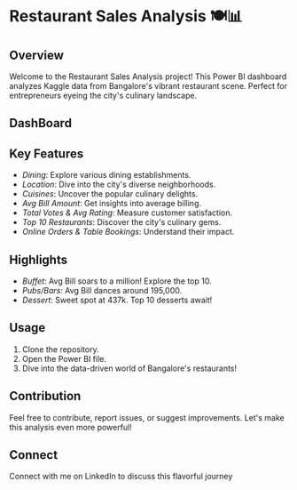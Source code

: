 # Restaurant Sales Analysis 🍽️📊
## Overview
Welcome to the Restaurant Sales Analysis project! This Power BI dashboard analyzes Kaggle data from Bangalore's vibrant restaurant scene. Perfect for entrepreneurs eyeing the city's culinary landscape.
## DashBoard


## Key Features
- *Dining*: Explore various dining establishments.
- *Location*: Dive into the city's diverse neighborhoods.
- *Cuisines*: Uncover the popular culinary delights.
- *Avg Bill Amount*: Get insights into average billing.
- *Total Votes & Avg Rating*: Measure customer satisfaction.
- *Top 10 Restaurants*: Discover the city's culinary gems.
- *Online Orders & Table Bookings*: Understand their impact.

## Highlights
- *Buffet*: Avg Bill soars to a million! Explore the top 10.
- *Pubs/Bars*: Avg Bill dances around 195,000.
- *Dessert*: Sweet spot at 437k. Top 10 desserts await!

## Usage
1. Clone the repository.
2. Open the Power BI file.
3. Dive into the data-driven world of Bangalore's restaurants!

## Contribution
Feel free to contribute, report issues, or suggest improvements. Let's make this analysis even more powerful!

## Connect
Connect with me on LinkedIn to discuss this flavorful journey
